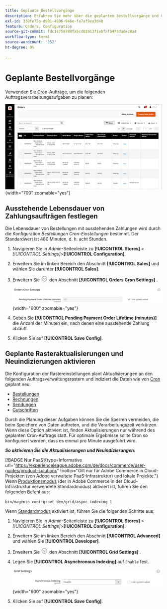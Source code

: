 ```yaml
---
title: Geplante Bestellvorgänge
description: Erfahren Sie mehr über die geplanten Bestellvorgänge und Cron-Einstellungen für Bestellungen, die diese Funktion unterstützen.
exl-id: 330fe75a-d901-4696-946e-fa7af9ea3d40
feature: Orders, Configuration
source-git-commit: fdc14758788fa5cd0391371ebfafb478dadec8a4
workflow-type: tm+mt
source-wordcount: '252'
ht-degree: 0%

---
```


# Geplante Bestellvorgänge

Verwenden Sie [Cron](../systems/cron.md)-Aufträge, um die folgenden Auftragsverarbeitungsaufgaben zu planen:

![Auftragsraster](./assets/orders-grid.png){width="700" zoomable="yes"}

## Ausstehende Lebensdauer von Zahlungsaufträgen festlegen

Die Lebensdauer von Bestellungen mit ausstehenden Zahlungen wird durch die Konfiguration _Bestellungen Cron-Einstellungen_ bestimmt. Der Standardwert ist 480 Minuten, d. h. acht Stunden.

1. Navigieren Sie in _Admin_-Seitenleiste zu **[!UICONTROL Stores]** > _[!UICONTROL Settings]_>**[!UICONTROL Configuration]**.

1. Erweitern Sie im linken Bereich den Abschnitt **[!UICONTROL Sales]** und wählen Sie darunter **[!UICONTROL Sales]**.

1. Erweitern Sie ![Erweiterungsauswahl](../assets/icon-display-expand.png) den Abschnitt **[!UICONTROL Orders Cron Settings]** .

   ![Bestellungen Cron-Einstellungen](../configuration-reference/sales/assets/sales-orders-cron-settings.png){width="600" zoomable="yes"}

1. Geben Sie **[!UICONTROL Pending Payment Order Lifetime (minutes)]** die Anzahl der Minuten ein, nach denen eine ausstehende Zahlung abläuft.

1. Klicken Sie auf **[!UICONTROL Save Config]**.

## Geplante Rasteraktualisierungen und Neuindizierungen aktivieren

Die Konfiguration der Rastereinstellungen plant Aktualisierungen an den folgenden Auftragsverwaltungsrastern und indiziert die Daten wie von [Cron](../systems/cron.md) geplant neu:

- [Bestellungen](orders.md#orders-workspace)
- [Rechnungen](invoices.md)
- [Sendungen](shipments.md)
- [Gutschriften](credit-memos.md)

Durch die Planung dieser Aufgaben können Sie die Sperren vermeiden, die beim Speichern von Daten auftreten, und die Verarbeitungszeit verkürzen. Wenn diese Option aktiviert ist, finden Aktualisierungen nur während des geplanten Cron-Auftrags statt. Für optimale Ergebnisse sollte Cron so konfiguriert werden, dass es einmal pro Minute ausgeführt wird.

**_So aktivieren Sie die Aktualisierungen und Neuindizierungen:_**

[!BADGE Nur PaaS]{type=Informative url="https://experienceleague.adobe.com/de/docs/commerce/user-guides/product-solutions" tooltip="Gilt nur für Adobe Commerce in Cloud-Projekten (von Adobe verwaltete PaaS-Infrastruktur) und lokale Projekte."} Wenn [Produktionsmodus](https://experienceleague.adobe.com/docs/commerce-operations/configuration-guide/setup/application-modes.html?lang=de#production-mode) (der in Adobe Commerce in der Cloud-Infrastruktur verwendete Standardmodus) aktiviert ist, führen Sie den folgenden Befehl aus:

`bin/magento config:set dev/grid/async_indexing 1`

Wenn [Standardmodus](https://experienceleague.adobe.com/docs/commerce-operations/configuration-guide/setup/application-modes.html?lang=de#default-mode) aktiviert ist, führen Sie die folgenden Schritte aus:

1. Navigieren Sie in _Admin_-Seitenleiste zu **[!UICONTROL Stores]** > _[!UICONTROL Settings]_>**[!UICONTROL Configuration]**.

1. Erweitern Sie im linken Bereich den Abschnitt **[!UICONTROL Advanced]** und wählen Sie **[!UICONTROL Developer]**.

1. Erweitern Sie ![Erweiterungsauswahl](../assets/icon-display-expand.png) den Abschnitt **[!UICONTROL Grid Settings]** .

1. Legen Sie **[!UICONTROL Asynchronous Indexing]** auf `Enable` fest.

   ![Rastereinstellungen](../configuration-reference/advanced/assets/developer-grid-settings.png){width="600" zoomable="yes"}

1. Klicken Sie auf **[!UICONTROL Save Config]**.
